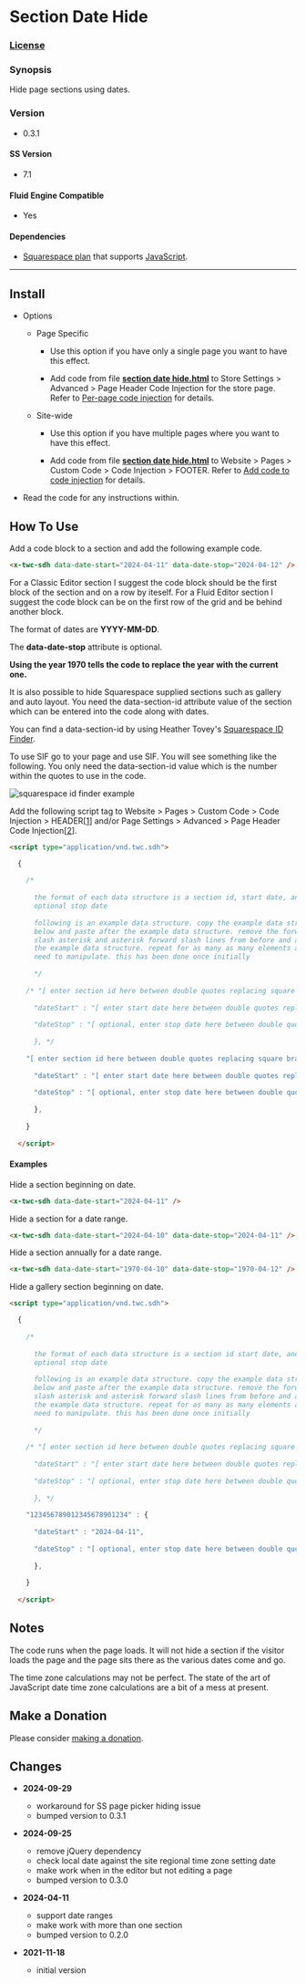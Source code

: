 # Section Date Hide

### [License][1]

### Synopsis

Hide page sections using dates.

### Version

  * 0.3.1

#### SS Version

  * 7.1

#### Fluid Engine Compatible

  * Yes

#### Dependencies

  * [Squarespace plan][2] that supports [JavaScript][3].

---

## Install

* Options

  * Page Specific
  
    * Use this option if you have only a single page you want to have this
      effect.
      
    * Add code from file **[section date hide.html][4]** to Store Settings >
      Advanced > Page Header Code Injection for the store page. Refer to
      [Per-page code injection][5] for details.
      
  * Site-wide
  
    * Use this option if you have multiple pages where you want to have this
      effect.
      
    * Add code from file **[section date hide.html][4]** to Website > Pages >
      Custom Code > Code Injection > FOOTER. Refer to [Add code to code
      injection][6] for details.
      
* Read the code for any instructions within.

## How To Use

Add a code block to a section and add the following example code.

```html
<x-twc-sdh data-date-start="2024-04-11" data-date-stop="2024-04-12" />
```

For a Classic Editor section I suggest the code block should be the first block
of the section and on a row by iteself. For a Fluid Editor section I suggest the
code block can be on the first row of the grid and be behind another block.

The format of dates are **YYYY-MM-DD**.

The **data-date-stop** attribute is optional.

**Using the year 1970 tells the code to replace the year with the current 
one.**

It is also possible to hide Squarespace supplied sections such as gallery and
auto layout. You need the data-section-id attribute value of the section which
can be entered into the code along with dates.

You can find a data-section-id by using Heather Tovey's [Squarespace ID
Finder][7].

To use SIF go to your page and use SIF. You will see something like the
following. You only need the data-section-id value which is the number within
the quotes to use in the code.

![squarespace id finder example](read%20me%20assets/data%20section%20id.png)

Add the following script tag to Website > Pages > Custom Code >
Code Injection > HEADER[[1][6]] and/or Page Settings > Advanced >
Page Header Code Injection[[2][5]].

```html
<script type="application/vnd.twc.sdh">

  {
  
    /*
    
      the format of each data structure is a section id, start date, and
      optional stop date
      
      following is an example data structure. copy the example data structure
      below and paste after the example data structure. remove the forward
      slash asterisk and asterisk forward slash lines from before and after
      the example data structure. repeat for as many as many elements as you
      need to manipulate. this has been done once initially
      
      */
      
    /* "[ enter section id here between double quotes replacing square brackets ]" : {
    
      "dateStart" : "[ enter start date here between double quotes replacing square brackets ]",
      
      "dateStop" : "[ optional, enter stop date here between double quotes replacing square brackets ]"
        
      }, */
      
    "[ enter section id here between double quotes replacing square brackets ]" : {
    
      "dateStart" : "[ enter start date here between double quotes replacing square brackets ]",
      
      "dateStop" : "[ optional, enter stop date here between double quotes replacing square brackets ]"
      
      },
      
    }
    
  </script>
```

#### Examples

Hide a section beginning on date.

```html
<x-twc-sdh data-date-start="2024-04-11" />
```

Hide a section for a date range.

```html
<x-twc-sdh data-date-start="2024-04-10" data-date-stop="2024-04-11" />
```

Hide a section annually for a date range.

```html
<x-twc-sdh data-date-start="1970-04-10" data-date-stop="1970-04-12" />
```

Hide a gallery section beginning on date.

```html
<script type="application/vnd.twc.sdh">

  {
  
    /*
    
      the format of each data structure is a section id start date, and
      optional stop date
      
      following is an example data structure. copy the example data structure
      below and paste after the example data structure. remove the forward
      slash asterisk and asterisk forward slash lines from before and after
      the example data structure. repeat for as many as many elements as you
      need to manipulate. this has been done once initially
      
      */
      
    /* "[ enter section id here between double quotes replacing square brackets ]" : {
    
      "dateStart" : "[ enter start date here between double quotes replacing square brackets ]",
      
      "dateStop" : "[ optional, enter stop date here between double quotes replacing square brackets ]"
        
      }, */
      
    "123456789012345678901234" : {
    
      "dateStart" : "2024-04-11",
      
      "dateStop" : "[ optional, enter stop date here between double quotes replacing square brackets ]"
      
      },
      
    }
    
  </script>
```

## Notes

The code runs when the page loads. It will not hide a section if the visitor
loads the page and the page sits there as the various dates come and go.

The time zone calculations may not be perfect. The state of the art of
JavaScript date time zone calculations are a bit of a mess at present.

## Make a Donation

Please consider [making a donation][8].

## Changes

* **2024-09-29**

  * workaround for SS page picker hiding issue
  * bumped version to 0.3.1
  
* **2024-09-25**

  * remove jQuery dependency
  * check local date against the site regional time zone setting date
  * make work when in the editor but not editing a page
  * bumped version to 0.3.0
  
* **2024-04-11**

  * support date ranges
  * make work with more than one section
  * bumped version to 0.2.0
  
* **2021-11-18**

  * initial version

[1]: https://github.com/tomsWebConsulting/twcsl/blob/main/LICENSE.txt#L1
[2]: https://www.squarespace.com/pricing
[3]: https://en.wikipedia.org/wiki/JavaScript
[4]: section%20date%20hide.html#L1
[5]: https://support.squarespace.com/hc/en-us/articles/205815908-Using-code-injection#toc-per-page-code-injection
[6]: https://support.squarespace.com/hc/en-us/articles/205815908-Using-code-injection#toc-add-code-to-code-injection
[7]: https://www.heathertovey.com/squarespace-id-finder/
[9]: https://support.squarespace.com/hc/en-us/articles/207099587-Using-private-browsing-or-incognito-mode
[8]: https://github.com/tomsWebConsulting/twcsl#make-a-donation
